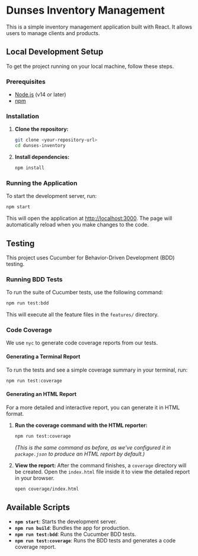 # Dunses Inventory Management

This is a simple inventory management application built with React. It allows users to manage clients and products.

## Local Development Setup

To get the project running on your local machine, follow these steps.

### Prerequisites

- [Node.js](https://nodejs.org/) (v14 or later)
- [npm](https://www.npmjs.com/)

### Installation

1.  **Clone the repository:**
    ```bash
    git clone <your-repository-url>
    cd dunses-inventory
    ```

2.  **Install dependencies:**
    ```bash
    npm install
    ```

### Running the Application

To start the development server, run:

```bash
npm start
```

This will open the application at [http://localhost:3000](http://localhost:3000). The page will automatically reload when you make changes to the code.

## Testing

This project uses Cucumber for Behavior-Driven Development (BDD) testing.

### Running BDD Tests

To run the suite of Cucumber tests, use the following command:

```bash
npm run test:bdd
```

This will execute all the feature files in the `features/` directory.

### Code Coverage

We use `nyc` to generate code coverage reports from our tests.

#### Generating a Terminal Report

To run the tests and see a simple coverage summary in your terminal, run:

```bash
npm run test:coverage
```

#### Generating an HTML Report

For a more detailed and interactive report, you can generate it in HTML format.

1.  **Run the coverage command with the HTML reporter:**
    ```bash
    npm run test:coverage
    ```
    *(This is the same command as before, as we've configured it in `package.json` to produce an HTML report by default.)*

2.  **View the report:**
    After the command finishes, a `coverage` directory will be created. Open the `index.html` file inside it to view the detailed report in your browser.
    ```bash
    open coverage/index.html
    ```

## Available Scripts

-   **`npm start`**: Starts the development server.
-   **`npm run build`**: Bundles the app for production.
-   **`npm run test:bdd`**: Runs the Cucumber BDD tests.
-   **`npm run test:coverage`**: Runs the BDD tests and generates a code coverage report.